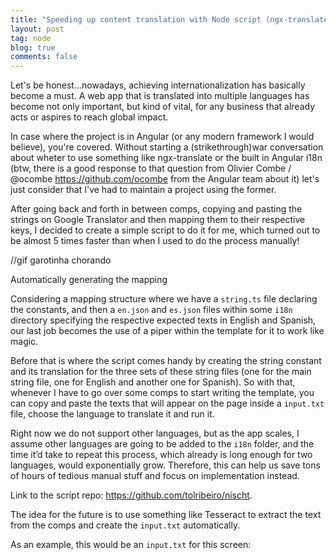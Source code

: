 ```yaml
---
title: "Speeding up content translation with Node script (ngx-translate helper)"
layout: post
tag: node
blog: true
comments: false
---
```


Let's be honest...nowadays, achieving internationalization has basically become a must. A web app that is translated into multiple languages has become
not only important, but kind of vital, for any business that already acts or aspires to reach global impact. 

In case where the project is in Angular (or any modern framework I would believe), you're covered. Without starting a (strikethrough)war conversation about wheter to use something 
like ngx-translate or the built in Angular i18n (btw, there is a good response to that question from Olivier Combe / @ocombe https://github.com/ocombe from the Angular team about it) 
let's just consider that I've had to maintain a project using the former.

After going back and forth in between comps, copying and pasting the strings on Google Translator and then mapping them to their respective keys, I decided to create 
a simple script to do it for me, which turned out to be almost 5 times faster than when I used to do the process manually!

//gif garotinha chorando 

Automatically generating the mapping

Considering a mapping structure where we have a `string.ts` file declaring the constants, and then a `en.json` and `es.json` files within some `i18n` 
directory specifying the respective expected texts in English and Spanish, our last job becomes the use of a piper within the template for it to work like magic.

Before that is where the script comes handy by creating the string constant and its translation for the three sets of these string files (one for the main string file, one for English and another one for Spanish). 
So with that, whenever I have to go over some comps to start writing the template, you can copy and paste the texts that will appear on the page inside a `input.txt` file, choose the language to translate it and run it.

Right now we do not support other languages, but as the app scales, I assume other languages are going to be added to the `i18n` folder, and the time it’d take to repeat this process, which already is long enough for two languages, would exponentially grow. Therefore, this can help us save tons of hours of tedious manual stuff and focus on implementation instead.

Link to the script repo: https://github.com/tolribeiro/nischt.

The idea for the future is to use something like Tesseract to extract the text from the comps and create the `input.txt` automatically.

As an example, this would be an `input.txt` for this screen:

